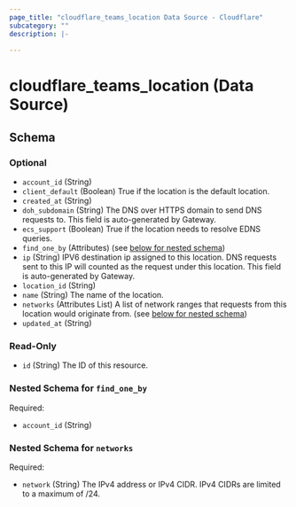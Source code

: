 ```yaml
---
page_title: "cloudflare_teams_location Data Source - Cloudflare"
subcategory: ""
description: |-
  
---
```


# cloudflare_teams_location (Data Source)




<!-- schema generated by tfplugindocs -->
## Schema

### Optional

- `account_id` (String)
- `client_default` (Boolean) True if the location is the default location.
- `created_at` (String)
- `doh_subdomain` (String) The DNS over HTTPS domain to send DNS requests to. This field is auto-generated by Gateway.
- `ecs_support` (Boolean) True if the location needs to resolve EDNS queries.
- `find_one_by` (Attributes) (see [below for nested schema](#nestedatt--find_one_by))
- `ip` (String) IPV6 destination ip assigned to this location. DNS requests sent to this IP will counted as the request under this location. This field is auto-generated by Gateway.
- `location_id` (String)
- `name` (String) The name of the location.
- `networks` (Attributes List) A list of network ranges that requests from this location would originate from. (see [below for nested schema](#nestedatt--networks))
- `updated_at` (String)

### Read-Only

- `id` (String) The ID of this resource.

<a id="nestedatt--find_one_by"></a>
### Nested Schema for `find_one_by`

Required:

- `account_id` (String)


<a id="nestedatt--networks"></a>
### Nested Schema for `networks`

Required:

- `network` (String) The IPv4 address or IPv4 CIDR. IPv4 CIDRs are limited to a maximum of /24.


